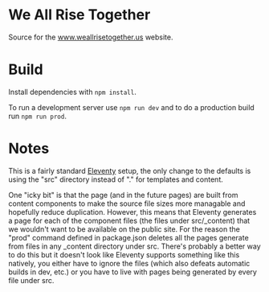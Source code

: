 # We All Rise Together

Source for the www.weallrisetogether.us website.

# Build

Install dependencies with `npm install`.

To run a development server use `npm run dev` and to do a production build run `npm run prod`.

# Notes

This is a fairly standard [Eleventy]() setup, the only change to the defaults is using the "src" directory instead of "." for templates and content.

One "icky bit" is that the page (and in the future pages) are built from content components to make the source file sizes more managable and hopefully reduce duplication. However, this means that Eleventy generates a page for each of the component files (the files under src/_content) that we wouldn't want to be available on the public site. For the reason the "prod" command defined in package.json deletes all the pages generate from files in any _content directory under src. There's probably a better way to do this but it doesn't look like Eleventy supports something like this natively, you either have to ignore the files (which also defeats automatic builds in dev, etc.) or you have to live with pages being generated by every file under src.
